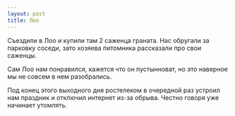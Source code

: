 ```yaml
---
layout: post
title: Лоо
---
```


Съездили в Лоо и купили там 2 саженца граната. Нас обругали за парковку соседи, зато хозяева питомника рассказали про свои саженцы. 

Сам Лоо нам понравился, кажется что он пустынноват, но это наверное мы не совсем в нем разобрались.

Под конец этого выходного дня ростелеком в очередной раз устроил нам праздник и отключил интернет из-за обрыва. Честно говоря 
 уже начинает утомлять.